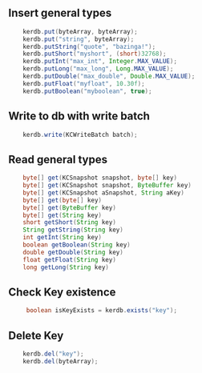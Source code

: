 ## Insert general types
```java
	kerdb.put(byteArray, byteArray);
	kerdb.put("string", byteArray);
	kerdb.putString("quote", "bazinga!");
	kerdb.putShort("myshort", (short)32768);
	kerdb.putInt("max_int", Integer.MAX_VALUE);
	kerdb.putLong("max_long", Long.MAX_VALUE);
	kerdb.putDouble("max_double", Double.MAX_VALUE);
	kerdb.putFloat("myfloat", 10.30f);
	kerdb.putBoolean("myboolean", true);
```
## Write to db with write batch
```java
	kerdb.write(KCWriteBatch batch);
```
## Read general types
```java
	byte[] get(KCSnapshot snapshot, byte[] key)
	byte[] get(KCSnapshot snapshot, ByteBuffer key)
	byte[] get(KCSnapshot aSnapshot, String aKey)
	byte[] get(byte[] key)
	byte[] get(ByteBuffer key)
	byte[] get(String key)
	short getShort(String key) 
	String getString(String key)
	int getInt(String key)
	boolean getBoolean(String key) 
	double getDouble(String key) 
	float getFloat(String key)  
	long getLong(String key) 
```
## Check Key existence
```java
     boolean isKeyExists = kerdb.exists("key");
```
## Delete Key
```java
	kerdb.del("key");
	kerdb.del(byteArray);
```

